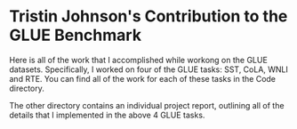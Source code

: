 # Tristin Johnson's Contribution to the GLUE Benchmark

Here is all of the work that I accomplished while workong on the GLUE datasets. Specifically, I worked on four of the GLUE tasks: SST, CoLA, WNLI and RTE. You can find all of the work for each of these tasks in the Code directory. 

The other directory contains an individual project report, outlining all of the details that I implemented in the above 4 GLUE tasks. 
